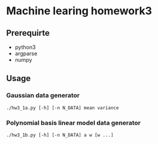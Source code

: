 # Machine learing homework3

## Prerequirte
- python3
- argparse
- numpy

## Usage
### Gaussian data generator
    ./hw3_1a.py [-h] [-n N_DATA] mean variance

### Polynomial basis linear model data generator
    ./hw3_1b.py [-h] [-n N_DATA] a w [w ...]
